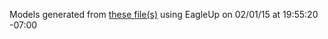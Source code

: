Models generated from [these file(s)](https://raw.github.com/sparkfun/Pro_Micro/a74b17b3d3d29e6fe32d4ef9cd3a84733e4ca340/Hardware/Pro_Micro.brd) using EagleUp on 02/01/15 at 19:55:20 -07:00
